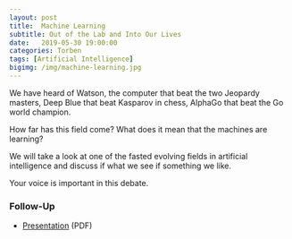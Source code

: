 ```yaml
---
layout: post
title:  Machine Learning
subtitle: Out of the Lab and Into Our Lives
date:   2019-05-30 19:00:00
categories: Torben
tags: [Artificial Intelligence]
bigimg: /img/machine-learning.jpg
---
```

We have heard of Watson, the computer that beat the two Jeopardy masters, Deep Blue that beat Kasparov in chess, AlphaGo that beat the Go world champion.

How far has this field come? What does it mean that the machines are learning?

We will take a look at one of the fasted evolving fields in artificial intelligence and discuss if what we see if something we like.

Your voice is important in this debate.

### Follow-Up

* [Presentation](/assets/present/2019/machine_learning.pdf) (PDF)
